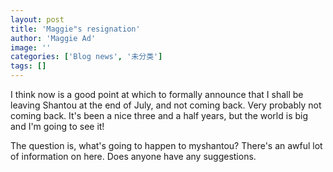 ```yaml
---
layout: post
title: 'Maggie"s resignation'
author: 'Maggie Ad'
image: ''
categories: ['Blog news', '未分类']
tags: []
---
```


I think now is a good point at which to formally announce that I shall be leaving Shantou at the end of July, and not coming back. Very probably not coming back. It's been a nice three and a half years, but the world is big and I'm going to see it! 

The question is, what's going to happen to myshantou? There's an awful lot of information on here. Does anyone have any suggestions.